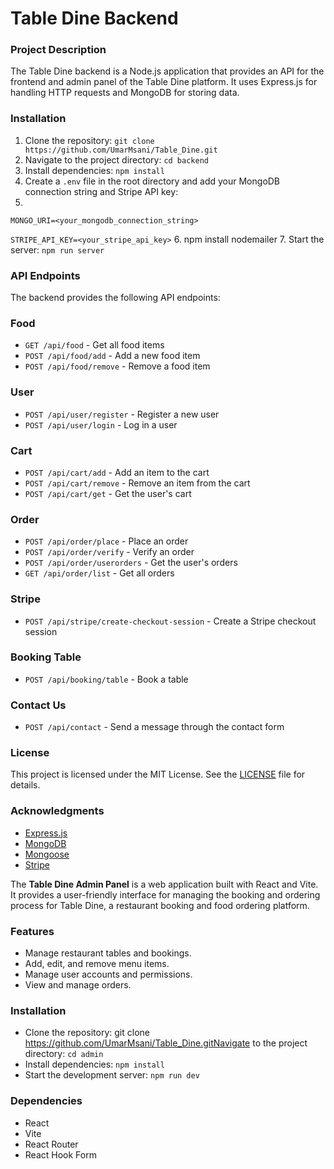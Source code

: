 # Table Dine Backend

### Project Description

The Table Dine backend is a Node.js application that provides an API for the frontend and admin panel of the Table Dine platform. It uses Express.js for handling HTTP requests and MongoDB for storing data.

### Installation

1.  Clone the repository:  `git clone https://github.com/UmarMsani/Table_Dine.git`
2.  Navigate to the project directory:  `cd backend`
3.  Install dependencies:  `npm install`
4.  Create a  `.env`  file in the root directory and add your MongoDB connection string and Stripe API key:
5. 
`MONGO_URI=<your_mongodb_connection_string>`

`STRIPE_API_KEY=<your_stripe_api_key>`
6.  npm install nodemailer
7.  Start the server:  `npm run server`

### API Endpoints

The backend provides the following API endpoints:

### Food

-   `GET /api/food`  - Get all food items
-   `POST /api/food/add`  - Add a new food item
-   `POST /api/food/remove`  - Remove a food item

### User

-   `POST /api/user/register`  - Register a new user
-   `POST /api/user/login`  - Log in a user

### Cart

-   `POST /api/cart/add`  - Add an item to the cart
-   `POST /api/cart/remove`  - Remove an item from the cart
-   `POST /api/cart/get`  - Get the user's cart

### Order

-   `POST /api/order/place`  - Place an order
-   `POST /api/order/verify`  - Verify an order
-   `POST /api/order/userorders`  - Get the user's orders
-   `GET /api/order/list`  - Get all orders

### Stripe

-   `POST /api/stripe/create-checkout-session`  - Create a Stripe checkout session

### Booking Table

-   `POST /api/booking/table`  - Book a table

### Contact Us

-   `POST /api/contact`  - Send a message through the contact form

### License

This project is licensed under the MIT License. See the  [LICENSE]()  file for details.

### Acknowledgments

-   [Express.js](https://expressjs.com/)
-   [MongoDB](https://www.mongodb.com/)
-   [Mongoose](https://mongoosejs.com/)
-   [Stripe](https://stripe.com/)

The **Table Dine Admin Panel** is a web application built with React and Vite. It provides a user-friendly interface for managing the booking and ordering process for Table Dine, a restaurant booking and food ordering platform.


### Features

- Manage restaurant tables and bookings.
- Add, edit, and remove menu items.
- Manage user accounts and permissions.
- View and manage orders.

### Installation

- Clone the repository: git clone https://github.com/UmarMsani/Table_Dine.gitNavigate to the project directory: ```cd admin```
- Install dependencies: ```npm install```
- Start the development server: ```npm run dev```

### Dependencies

- React
- Vite
- React Router
- React Hook Form